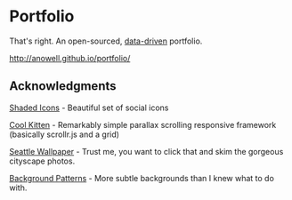 Portfolio
=========

That's right. An open-sourced, [data-driven](blob/master/cv.json) portfolio.

http://anowell.github.io/portfolio/



Acknowledgments
---------------

[Shaded Icons](http://www.designbolts.com/2013/09/08/40-free-shaded-social-media-icons/) - Beautiful set of social icons

[Cool Kitten](http://www.jalxob.com/cool-kitten/) - Remarkably simple parallax scrolling responsive framework (basically scrollr.js and a grid)

[Seattle Wallpaper](http://www.pixolo.it/2012/11/raccolta-sfondi-citta-metropolitane-mondiali-alta-risoluzione/) - Trust me, you want to click that and skim the gorgeous cityscape photos.

[Background Patterns](http://subtlepatterns.com) - More subtle backgrounds than I knew what to do with.
